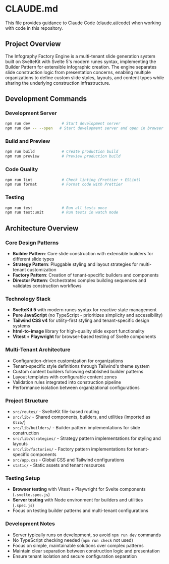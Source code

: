 # CLAUDE.md

This file provides guidance to Claude Code (claude.ai/code) when working with code in this repository.

## Project Overview

The Infography Factory Engine is a multi-tenant slide generation system built on SvelteKit with Svelte 5's modern runes syntax, implementing the Builder Pattern for extensible infographic creation. The engine separates slide construction logic from presentation concerns, enabling multiple organizations to define custom slide styles, layouts, and content types while sharing the underlying construction infrastructure.

## Development Commands

### Development Server
```bash
npm run dev              # Start development server
npm run dev -- --open   # Start development server and open in browser
```

### Build and Preview
```bash
npm run build            # Create production build
npm run preview          # Preview production build
```

### Code Quality
```bash
npm run lint             # Check linting (Prettier + ESLint)
npm run format           # Format code with Prettier
```

### Testing
```bash
npm run test             # Run all tests once
npm run test:unit        # Run tests in watch mode
```

## Architecture Overview

### Core Design Patterns
- **Builder Pattern**: Core slide construction with extensible builders for different slide types
- **Strategy Pattern**: Pluggable styling and layout strategies for multi-tenant customization
- **Factory Pattern**: Creation of tenant-specific builders and components
- **Director Pattern**: Orchestrates complex building sequences and validates construction workflows

### Technology Stack
- **SvelteKit 5** with modern runes syntax for reactive state management
- **Pure JavaScript** (no TypeScript - prioritizes simplicity and accessibility)
- **Tailwind CSS v4** for utility-first styling and tenant-specific design systems
- **html-to-image** library for high-quality slide export functionality
- **Vitest + Playwright** for browser-based testing of Svelte components

### Multi-Tenant Architecture
- Configuration-driven customization for organizations
- Tenant-specific style definitions through Tailwind's theme system
- Custom content builders following established builder patterns
- Layout templates with configurable content zones
- Validation rules integrated into construction pipeline
- Performance isolation between organizational configurations

### Project Structure
- `src/routes/` - SvelteKit file-based routing
- `src/lib/` - Shared components, builders, and utilities (imported as `$lib/`)
- `src/lib/builders/` - Builder pattern implementations for slide construction
- `src/lib/strategies/` - Strategy pattern implementations for styling and layouts
- `src/lib/factories/` - Factory pattern implementations for tenant-specific components
- `src/app.css` - Global CSS and Tailwind configurations
- `static/` - Static assets and tenant resources

### Testing Setup
- **Browser testing** with Vitest + Playwright for Svelte components (`.svelte.spec.js`)
- **Server testing** with Node environment for builders and utilities (`.spec.js`)
- Focus on testing builder patterns and multi-tenant configurations

### Development Notes
- Server typically runs on development, so avoid `npm run dev` commands
- No TypeScript checking needed (`npm run check` not used)
- Focus on simple, maintainable solutions over complex patterns
- Maintain clear separation between construction logic and presentation
- Ensure tenant isolation and secure configuration separation